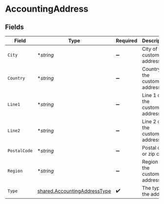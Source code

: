 # AccountingAddress


## Fields

| Field                                                                               | Type                                                                                | Required                                                                            | Description                                                                         |
| ----------------------------------------------------------------------------------- | ----------------------------------------------------------------------------------- | ----------------------------------------------------------------------------------- | ----------------------------------------------------------------------------------- |
| `City`                                                                              | **string*                                                                           | :heavy_minus_sign:                                                                  | City of the customer address.                                                       |
| `Country`                                                                           | **string*                                                                           | :heavy_minus_sign:                                                                  | Country of the customer address.                                                    |
| `Line1`                                                                             | **string*                                                                           | :heavy_minus_sign:                                                                  | Line 1 of the customer address.                                                     |
| `Line2`                                                                             | **string*                                                                           | :heavy_minus_sign:                                                                  | Line 2 of the customer address.                                                     |
| `PostalCode`                                                                        | **string*                                                                           | :heavy_minus_sign:                                                                  | Postal code or zip code.                                                            |
| `Region`                                                                            | **string*                                                                           | :heavy_minus_sign:                                                                  | Region of the customer address.                                                     |
| `Type`                                                                              | [shared.AccountingAddressType](../../../pkg/models/shared/accountingaddresstype.md) | :heavy_check_mark:                                                                  | The type of the address                                                             |